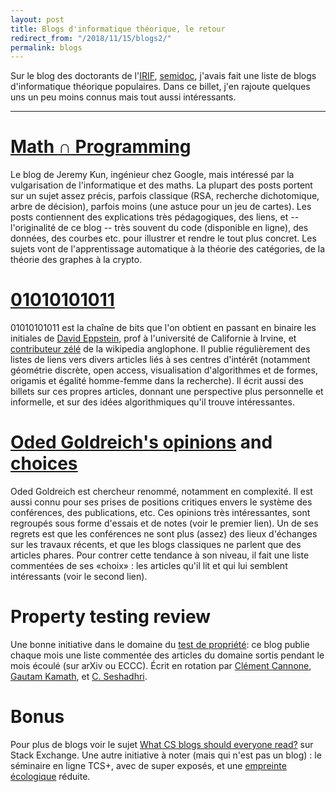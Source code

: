 ```yaml
---
layout: post
title: Blogs d'informatique théorique, le retour 
redirect_from: "/2018/11/15/blogs2/"
permalink: blogs
---
```


Sur le blog des doctorants de l'[IRIF](http://www.irif.fr), 
[semidoc](semidoc.github.io), j'avais fait 
une liste de blogs d'informatique théorique populaires. Dans ce billet, j'en 
rajoute quelques uns un peu moins connus mais tout aussi intéressants. 

---

# [Math $\cap$ Programming](https://jeremykun.com/)
Le blog de Jeremy Kun, ingénieur chez Google, mais intéressé par la
vulgarisation de l'informatique et des maths.
La plupart des posts portent sur un sujet assez précis, parfois 
classique (RSA, recherche dichotomique, arbre de décision), parfois moins (une 
astuce pour un jeu de cartes). 
Les posts contiennent des explications très pédagogiques, des liens, et -- l'originalité de
ce blog -- très souvent du code (disponible en ligne), des données, des 
courbes etc. pour illustrer et rendre le tout plus concret.
Les sujets vont de l'apprentissage automatique à la théorie des
catégories, de la théorie des graphes à la crypto. 


# [01010101011](https://11011110.github.io/blog/)
01010101011 est la chaîne de bits que l'on obtient en passant en binaire
les initiales de [David Eppstein](https://www.ics.uci.edu/~eppstein/),
prof à l'université de Californie à Irvine, et
[contributeur zélé](https://en.wikipedia.org/wiki/User:David_Eppstein)
de la wikipedia anglophone. Il publie régulièrement des listes de liens
vers divers articles liés à ses centres d'intérêt (notamment géométrie discrète, 
open access, visualisation d'algorithmes et de formes, origamis et égalité 
homme-femme dans la recherche).
Il écrit aussi des billets sur ces propres articles, donnant une perspective 
plus personnelle et informelle, et sur des idées algorithmiques qu'il trouve 
intéressantes.

# [Oded Goldreich's opinions](http://www.wisdom.weizmann.ac.il/~oded/essays.html) and [choices](http://www.wisdom.weizmann.ac.il/~oded/my-choice.html) 

Oded Goldreich est chercheur renommé, notamment en complexité. Il est aussi 
connu pour ses prises de positions critiques envers le système des conférences, 
des publications, etc. Ces opinions très intéressantes, sont regroupés sous 
forme d'essais et de notes (voir le premier lien). Un de ses regrets est que 
les conférences ne sont plus (assez) des lieux d'échanges sur les travaux 
récents, et que les blogs classiques ne parlent que des articles phares. Pour 
contrer cette tendance à son niveau, il fait une liste commentées de ses «choix» : 
les articles qu'il lit et qui lui semblent intéressants (voir le second lien).  

# Property testing review
Une bonne initiative dans le domaine du 
[test de propriété](https://fr.wikipedia.org/wiki/Test_de_propri%C3%A9t%C3%A9):
ce blog publie chaque mois une liste commentée des articles du domaine sortis 
pendant le mois écoulé (sur arXiv ou ECCC). Écrit en rotation par 
[Clément Cannone](http://www.cs.columbia.edu/~ccanonne/),
[Gautam Kamath](http://www.gautamkamath.com/), 
et [C. Seshadhri](https://users.soe.ucsc.edu/~sesh/). 

# Bonus
Pour plus de blogs voir le sujet
[What CS blogs should everyone read?](https://cstheory.stackexchange.com/questions/22191/what-cs-blogs-should-everyone-read)
sur Stack Exchange. 
Une autre initiative à noter (mais qui n'est pas un blog) : le 
séminaire en ligne TCS+, avec de super exposés, et une 
[empreinte écologique](https://fr.wikipedia.org/wiki/Empreinte_%C3%A9cologique)
réduite. 
